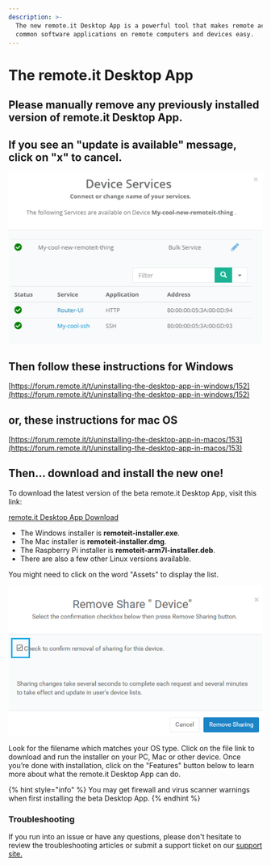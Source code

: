 ```yaml
---
description: >-
  The new remote.it Desktop App is a powerful tool that makes remote access to
  common software applications on remote computers and devices easy.
---
```


# The remote.it Desktop App

## Please manually remove any previously installed version of remote.it Desktop App.

## If you see an "update is available" message, click on "x" to cancel.  

![](../../.gitbook/assets/image%20%2890%29.png)

## Then follow these instructions for Windows

[https://forum.remote.it/t/uninstalling-the-desktop-app-in-windows/152](https://forum.remote.it/t/uninstalling-the-desktop-app-in-windows/152)

## or, these instructions for mac OS

[https://forum.remote.it/t/uninstalling-the-desktop-app-in-macos/153](https://forum.remote.it/t/uninstalling-the-desktop-app-in-macos/153)

## Then... download and install the new one!

To download the latest version of the beta remote.it Desktop App, visit this link:

[remote.it Desktop App Download](https://github.com/remoteit/desktop/releases/latest)

* The Windows installer is **remoteit-installer.exe**.
* The Mac installer is **remoteit-installer.dmg**.
* The Raspberry Pi installer is **remoteit-arm7l-installer.deb**.
* There are also a few other Linux versions available. 

You might need to click on the word "Assets" to display the list.

![](../../.gitbook/assets/image%20%28308%29.png)

Look for the filename which matches your OS type.  Click on the file link to download and run the installer on your PC, Mac or other device.  Once you’re done with installation, click on the "Features" button below to learn more about what the remote.it Desktop App can do.

{% hint style="info" %}
You may get firewall and virus scanner warnings when first installing the beta Desktop App.
{% endhint %}

### Troubleshooting

If you run into an issue or have any questions, please don't hesitate to review the troubleshooting articles or submit a support ticket on our [support site.](https://remot3it.zendesk.com/hc/en-us)

